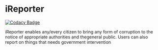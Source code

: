 # iReporter

[![Codacy Badge](https://api.codacy.com/project/badge/Grade/dd313fd5f8e543bf9cb63b15672393f2)](https://app.codacy.com/app/bekeplar/iReporter?utm_source=github.com&utm_medium=referral&utm_content=bekeplar/iReporter&utm_campaign=Badge_Grade_Dashboard)

 iReporter enables any/every citizen to bring any form of corruption to the notice of appropriate authorities and thegeneral public. Users can also report on things that needs government intervention
